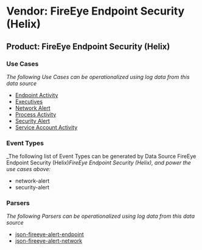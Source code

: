 Vendor: FireEye Endpoint Security (Helix)
=========================================
Product: FireEye Endpoint Security (Helix)
------------------------------------------

### Use Cases

_The following Use Cases can be operationalized using log data from this data source_

* [Endpoint Activity](usecase_endpoint_activity.md)
* [Executives](usecase_executives.md)
* [Network Alert](usecase_network_alert.md)
* [Process Activity](usecase_process_activity.md)
* [Security Alert](usecase_security_alert.md)
* [Service Account Activity](usecase_service_account_activity.md)


### Event Types

_The following list of Event Types can be generated by Data Source FireEye Endpoint Security (Helix)_FireEye Endpoint Security (Helix), and power the use cases above:_

- network-alert
- security-alert


### Parsers

_The following Parsers can be operationalized using log data from this data source_

* [json-fireeye-alert-endpoint](parserContent_json-fireeye-alert-endpoint.md)
* [json-fireeye-alert-network](parserContent_json-fireeye-alert-network.md)
